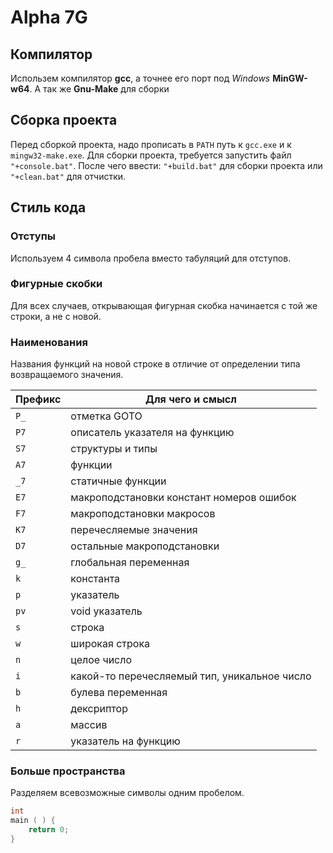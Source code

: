 # Alpha 7G

## Компилятор

Использем компилятор **gcc**, а точнее его порт под *Windows* **MinGW-w64**.
А так же **Gnu-Make** для сборки

## Сборка проекта

Перед сборкой проекта, надо прописать в `PATH` путь к `gcc.exe` и к `mingw32-make.exe`.
Для сборки проекта, требуется запустить файл `"+console.bat"`.
После чего ввести: `"+build.bat"` для сборки проекта или `"+clean.bat"` для отчистки.

## Стиль кода

### Отступы

Используем 4 символа пробела вместо табуляций для отступов.

### Фигурные скобки

Для всех случаев, открывающая фигурная скобка начинается с той же строки, а не с новой.

### Наименования

Названия функций на новой строке в отличие от определении типа возвращаемого значения.

| Префикс | Для чего и смысл                             |
|---------|----------------------------------------------|
| `P_`    | отметка GOTO                                 |
| `P7`    | описатель указателя на функцию               |
| `S7`    | структуры и типы                             |
| `A7`    | функции                                      |
| `_7`    | статичные функции                            |
| `E7`    | макроподстановки констант номеров ошибок     |
| `F7`    | макроподстановки макросов                    |
| `K7`    | перечесляемые значения                       |
| `D7`    | остальные макроподстановки                   |
| `g_`    | глобальная переменная                        |
| `k`     | константа                                    |
| `p`     | указатель                                    |
| `pv`    | void указатель                               |
| `s`     | строка                                       |
| `w`     | широкая строка                               |
| `n`     | целое число                                  |
| `i`     | какой-то перечесляемый тип, уникальное число |
| `b`     | булева переменная                            |
| `h`     | дексриптор                                   |
| `a`     | массив                                       |
| `r`     | указатель на функцию                         |

### Больше пространства

Разделяем всевозможные символы одним пробелом.

```c
int
main ( ) {
    return 0;
}
```
